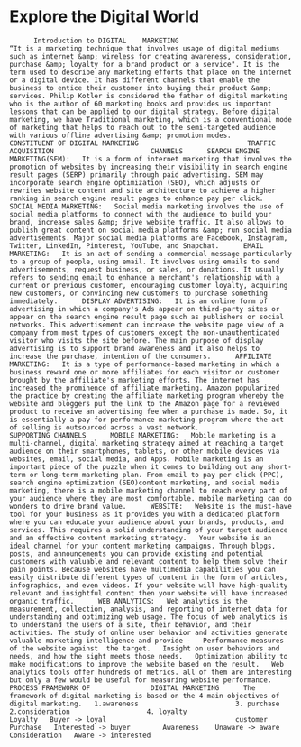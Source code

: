 # Explore the Digital World 
          Introduction to DIGITAL    MARKETING                               “It is a marketing technique that involves usage of digital mediums such as internet &amp; wireless for creating awareness, consideration, purchase &amp; loyalty for a brand product or a service". It is the term used to describe any marketing efforts that place on the internet or a digital device. It has different channels that enable the business to entice their customer into buying their product &amp; services. Philip Kotler is considered the father of digital marketing who is the author of 60 marketing books and provides us important lessons that can be applied to our digital strategy. Before digital marketing, we have Traditional marketing, which is a conventional mode of marketing that helps to reach out to the semi-targeted audience with various offline advertising &amp; promotion modes.                              CONSTITUENT OF DIGITAL MARKETING                           TRAFFIC ACQUISITION                        CHANNELS      SEARCH ENGINE MARKETING(SEM):   It is a form of internet marketing that involves the promotion of websites by increasing their visibility in search engine result pages (SERP) primarily through paid advertising. SEM may incorporate search engine optimization (SEO), which adjusts or rewrites website content and site architecture to achieve a higher ranking in search engine result pages to enhance pay per click.      SOCIAL MEDIA MARKETING:   Social media marketing involves the use of social media platforms to connect with the audience to build your brand, increase sales &amp; drive website traffic. It also allows to publish great content on social media platforms &amp; run social media advertisements. Major social media platforms are Facebook, Instagram, Twitter, LinkedIn, Pinterest, YouTube, and Snapchat.      EMAIL MARKETING:   It is an act of sending a commercial message particularly to a group of people, using email. It involves using emails to send advertisements, request business, or sales, or donations. It usually refers to sending email to enhance a merchant's relationship with a current or previous customer, encouraging customer loyalty, acquiring  new customers, or convincing new customers to purchase something immediately.      DISPLAY ADVERTISING:   It is an online form of advertising in which a company's Ads appear on third-party sites or appear on the search engine result page such as publishers or social networks. This advertisement can increase the website page view of a company from most types of customers except the non-unauthenticated visitor who visits the site before. The main purpose of display advertising is to support brand awareness and it also helps to increase the purchase, intention of the consumers.      AFFILIATE MARKETING:   It is a type of performance-based marketing in which a business reward one or more affiliates for each visitor or customer brought by the affiliate's marketing efforts. The internet has increased the prominence of affiliate marketing. Amazon popularized the practice by creating the affiliate marketing program whereby the website and bloggers put the link to the Amazon page for a reviewed product to receive an advertising fee when a purchase is made. So, it is essentially a pay-for-performance marketing program where the act of selling is outsourced across a vast network.                            SUPPORTING CHANNELS      MOBILE MARKETING:   Mobile marketing is a multi-channel, digital marketing strategy aimed at reaching a target audience on their smartphones, tablets, or other mobile devices via websites, email, social media, and Apps. Mobile marketing is an important piece of the puzzle when it comes to building out any short-term or long-term marketing plan. From email to pay per click (PPC), search engine optimization (SEO)content marketing, and social media marketing, there is a mobile marketing channel to reach every part of your audience where they are most comfortable. mobile marketing can do wonders to drive brand value.      WEBSITE:   Website is the must-have tool for your business as it provides you with a dedicated platform where you can educate your audience about your brands, products, and services. This requires a solid understanding of your target audience and an effective content marketing strategy.   Your website is an ideal channel for your content marketing campaigns. Through blogs, posts, and announcements you can provide existing and potential customers with valuable and relevant content to help them solve their pain points. Because websites have multimedia capabilities you can easily distribute different types of content in the form of articles, infographics, and even videos. If your website will have high-quality relevant and insightful content then your website will have increased organic traffic.      WEB ANALYTICS:   Web analytics is the measurement, collection, analysis, and reporting of internet data for understanding and optimizing web usage. The focus of web analytics is to understand the users of a site, their behavior, and their activities. The study of online user behavior and activities generate valuable marketing intelligence and provide -   Performance measures of the website against  the target.   Insight on user behaviors and needs, and how the sight meets those needs.   Optimization ability to make modifications to improve the website based on the result.   Web analytics tools offer hundreds of metrics. all of them are interesting but only a few would be useful for measuring website performance.                          PROCESS FRAMEWORK OF               DIGITAL MARKETING      The framework of digital marketing is based on the 4 main objectives of digital marketing.   1.awareness                        3. purchase     2.consideration                   4. loyalty                                              Loyalty   Buyer -> loyal                                customer          Purchase   Interested -> buyer        Awareness    Unaware -> aware        Consideration   Aware -> interested                
